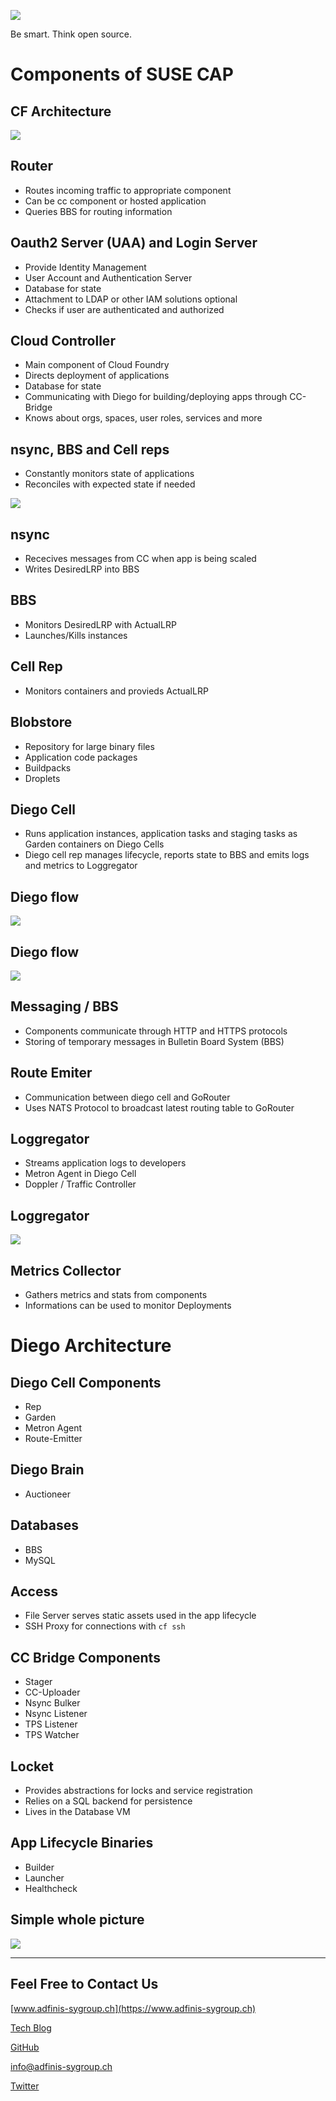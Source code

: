 ![](static/adfinis_sygroup_logo.png)

Be smart. Think open source.

# Components of SUSE CAP 

## CF Architecture

![](static/cf-architecture.png)

## Router

* Routes incoming traffic to appropriate component
* Can be cc component or hosted application
* Queries BBS for routing information

## Oauth2 Server (UAA) and Login Server

* Provide Identity Management
* User Account and Authentication Server
* Database for state
* Attachment to LDAP or other IAM solutions optional
* Checks if user are authenticated and authorized

## Cloud Controller 

* Main component of Cloud Foundry
* Directs deployment of applications
* Database for state
* Communicating with Diego for building/deploying apps through CC-Bridge
* Knows about orgs, spaces, user roles, services and more

## nsync, BBS and Cell reps

* Constantly monitors state of applications 
* Reconciles with expected state if needed

![](static/app-monitor-sync-diego.png)

## nsync

* Rececives messages from CC when app is being scaled
* Writes DesiredLRP into BBS

## BBS

* Monitors DesiredLRP with ActualLRP
* Launches/Kills instances 

## Cell Rep

* Monitors containers and provieds ActualLRP

## Blobstore

* Repository for large binary files
* Application code packages
* Buildpacks
* Droplets

## Diego Cell

* Runs application instances, application tasks and staging tasks as Garden containers on Diego Cells
* Diego cell rep manages lifecycle, reports state to BBS and emits logs and metrics to Loggregator

## Diego flow

![](static/app_push_flow_diagram_diego.png)

## Diego flow

![](static/diego-flow.png)

## Messaging / BBS

* Components communicate through HTTP and HTTPS protocols 
* Storing of temporary messages in Bulletin Board System (BBS)

## Route Emiter

* Communication between diego cell and GoRouter
* Uses NATS Protocol to broadcast latest routing table to GoRouter

## Loggregator

* Streams application logs to developers
* Metron Agent in Diego Cell
* Doppler / Traffic Controller

## Loggregator

![](static/loggregator.png)

## Metrics Collector

* Gathers metrics and stats from components
* Informations can be used to monitor Deployments

# Diego Architecture

## Diego Cell Components

* Rep
* Garden
* Metron Agent
* Route-Emitter

## Diego Brain

* Auctioneer

## Databases

* BBS
* MySQL

## Access

* File Server serves static assets used in the app lifecycle
* SSH Proxy for connections with `cf ssh`

##  CC Bridge Components

* Stager
* CC-Uploader
* Nsync Bulker
* Nsync Listener
* TPS Listener
* TPS Watcher

## Locket

* Provides abstractions for locks and service registration
* Relies on a SQL backend for persistence
* Lives in the Database VM

## App Lifecycle Binaries

* Builder
* Launcher
* Healthcheck


## Simple whole picture

![](static/whole_picture.png)

--- 

## Feel Free to Contact Us

[www.adfinis-sygroup.ch](https://www.adfinis-sygroup.ch)

[Tech Blog](https://www.adfinis-sygroup.ch/blog)

[GitHub](https://github.com/adfinis-sygroup)

<info@adfinis-sygroup.ch>

[Twitter](https://twitter.com/adfinissygroup)

